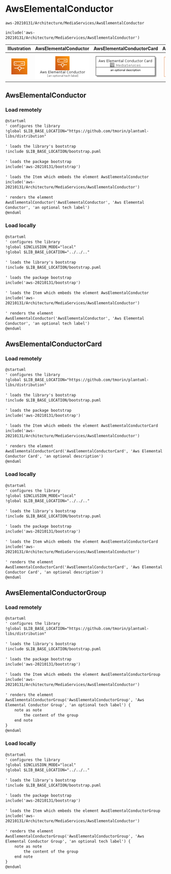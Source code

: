 # AwsElementalConductor


```text
aws-20210131/Architecture/MediaServices/AwsElementalConductor
```

```text
include('aws-20210131/Architecture/MediaServices/AwsElementalConductor')
```



| Illustration | AwsElementalConductor | AwsElementalConductorCard | AwsElementalConductorGroup |
| :---: | :---: | :---: | :---: |
| ![illustration for Illustration](../../../aws-20210131/Architecture/MediaServices/AwsElementalConductor.png) | ![illustration for AwsElementalConductor](../../../aws-20210131/Architecture/MediaServices/AwsElementalConductor.Local.png) | ![illustration for AwsElementalConductorCard](../../../aws-20210131/Architecture/MediaServices/AwsElementalConductorCard.Local.png) | ![illustration for AwsElementalConductorGroup](../../../aws-20210131/Architecture/MediaServices/AwsElementalConductorGroup.Local.png) |




## AwsElementalConductor

### Load remotely
```plantuml
@startuml
' configures the library
!global $LIB_BASE_LOCATION="https://github.com/tmorin/plantuml-libs/distribution"

' loads the library's bootstrap
!include $LIB_BASE_LOCATION/bootstrap.puml

' loads the package bootstrap
include('aws-20210131/bootstrap')

' loads the Item which embeds the element AwsElementalConductor
include('aws-20210131/Architecture/MediaServices/AwsElementalConductor')

' renders the element
AwsElementalConductor('AwsElementalConductor', 'Aws Elemental Conductor', 'an optional tech label')
@enduml
```

### Load locally
```plantuml
@startuml
' configures the library
!global $INCLUSION_MODE="local"
!global $LIB_BASE_LOCATION="../../.."

' loads the library's bootstrap
!include $LIB_BASE_LOCATION/bootstrap.puml

' loads the package bootstrap
include('aws-20210131/bootstrap')

' loads the Item which embeds the element AwsElementalConductor
include('aws-20210131/Architecture/MediaServices/AwsElementalConductor')

' renders the element
AwsElementalConductor('AwsElementalConductor', 'Aws Elemental Conductor', 'an optional tech label')
@enduml
```

## AwsElementalConductorCard

### Load remotely
```plantuml
@startuml
' configures the library
!global $LIB_BASE_LOCATION="https://github.com/tmorin/plantuml-libs/distribution"

' loads the library's bootstrap
!include $LIB_BASE_LOCATION/bootstrap.puml

' loads the package bootstrap
include('aws-20210131/bootstrap')

' loads the Item which embeds the element AwsElementalConductorCard
include('aws-20210131/Architecture/MediaServices/AwsElementalConductor')

' renders the element
AwsElementalConductorCard('AwsElementalConductorCard', 'Aws Elemental Conductor Card', 'an optional description')
@enduml
```

### Load locally
```plantuml
@startuml
' configures the library
!global $INCLUSION_MODE="local"
!global $LIB_BASE_LOCATION="../../.."

' loads the library's bootstrap
!include $LIB_BASE_LOCATION/bootstrap.puml

' loads the package bootstrap
include('aws-20210131/bootstrap')

' loads the Item which embeds the element AwsElementalConductorCard
include('aws-20210131/Architecture/MediaServices/AwsElementalConductor')

' renders the element
AwsElementalConductorCard('AwsElementalConductorCard', 'Aws Elemental Conductor Card', 'an optional description')
@enduml
```

## AwsElementalConductorGroup

### Load remotely
```plantuml
@startuml
' configures the library
!global $LIB_BASE_LOCATION="https://github.com/tmorin/plantuml-libs/distribution"

' loads the library's bootstrap
!include $LIB_BASE_LOCATION/bootstrap.puml

' loads the package bootstrap
include('aws-20210131/bootstrap')

' loads the Item which embeds the element AwsElementalConductorGroup
include('aws-20210131/Architecture/MediaServices/AwsElementalConductor')

' renders the element
AwsElementalConductorGroup('AwsElementalConductorGroup', 'Aws Elemental Conductor Group', 'an optional tech label') {
    note as note
        the content of the group
    end note
}
@enduml
```

### Load locally
```plantuml
@startuml
' configures the library
!global $INCLUSION_MODE="local"
!global $LIB_BASE_LOCATION="../../.."

' loads the library's bootstrap
!include $LIB_BASE_LOCATION/bootstrap.puml

' loads the package bootstrap
include('aws-20210131/bootstrap')

' loads the Item which embeds the element AwsElementalConductorGroup
include('aws-20210131/Architecture/MediaServices/AwsElementalConductor')

' renders the element
AwsElementalConductorGroup('AwsElementalConductorGroup', 'Aws Elemental Conductor Group', 'an optional tech label') {
    note as note
        the content of the group
    end note
}
@enduml
```

